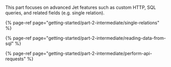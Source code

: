 This part focuses on advanced Jet features such as custom HTTP, SQL queries, and related fields \(e.g. single relation\).

{% page-ref page="getting-started/part-2-intermediate/single-relations" %}

{% page-ref page="getting-started/part-2-intermediate/reading-data-from-sql" %}

{% page-ref page="getting-started/part-2-intermediate/perform-api-requests" %}

